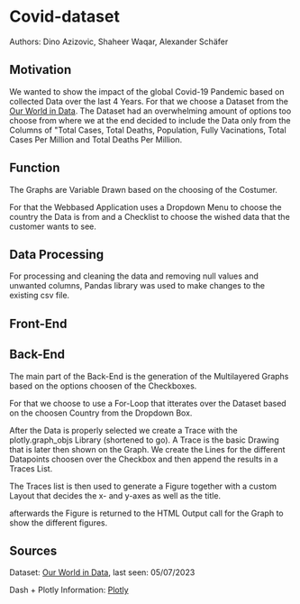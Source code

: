 # Covid-dataset
Authors: 
Dino Azizovic, Shaheer Waqar, Alexander Schäfer

## Motivation
We wanted to show the impact of the global Covid-19 Pandemic based on collected Data over the last 4 Years. For that we choose a Dataset from the [Our World in Data](https://ourworldindata.org/coronavirus). 
The Dataset had an overwhelming amount of options too choose from where we at the end decided to include the Data only from the Columns of "Total Cases, Total Deaths, Population, Fully Vacinations, Total Cases Per Million and Total Deaths Per Million.

## Function
The Graphs are Variable Drawn based on the choosing of the Costumer. 

For that the Webbased Application uses a Dropdown Menu to choose the country the Data is from and a Checklist to choose the wished data that the customer wants to see.

## Data Processing 
For processing and cleaning the data and removing null values and unwanted columns, Pandas library was used to make changes to the existing csv file.
## Front-End

## Back-End
The main part of the Back-End is the generation of the Multilayered Graphs based on the options choosen of the Checkboxes. 

For that we choose to use a For-Loop that itterates over the Dataset based on the choosen Country from the Dropdown Box.

After the Data is properly selected we create a Trace with the plotly.graph_objs Library (shortened to go).
A Trace is the basic Drawing that is later then shown on the Graph. We create the Lines for the different Datapoints choosen over the Checkbox and then append the results in a Traces List.

The Traces list is then used to generate a Figure together with a custom Layout that decides the x- and y-axes as well as the title.

afterwards the Figure is returned to the HTML Output call for the Graph to show the different figures. 

## Sources
Dataset: [Our World in Data](https://ourworldindata.org/coronavirus), last seen: 05/07/2023

Dash + Plotly Information: [Plotly](https://dash.plotly.com)
